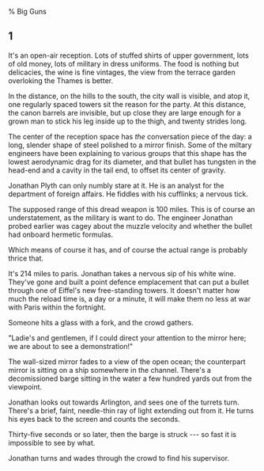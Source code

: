 % Big Guns
<!-- CATEGORY stories -->

## 1

It's an open-air reception. Lots of stuffed shirts of upper government, lots of old money, lots
of military in dress uniforms. The food is nothing but delicacies, the wine is fine vintages,
the view from the terrace garden overloking the Thames is better.

In the distance, on the hills to the south, the city wall is visible, and atop it, one regularly spaced
towers sit the reason for the party. At this distance, the canon barrels are invisible, but up close
they are large enough for a grown man to stick his leg inside up to the thigh, and twenty strides long.

The center of the reception space has _the_ conversation piece of the day: a long, slender shape of
steel polished to a mirror finish. Some of the miltary engineers have been explaining to various groups
that this shape has the lowest aerodynamic drag for its diameter, and that bullet has tungsten in the
head-end and a cavity in the tail end, to offset its center of gravity.

Jonathan Plyth can only numbly stare at it. He is an analyst for the department of foreign affairs.
He fiddles with his cufflinks; a nervous tick.

The supposed range of this dread weapon is 100 miles. This is of course an understatement, as the
military is want to do. The engineer Jonathan probed earlier was cagey about the muzzle velocity
and whether the bullet had onboard hermetic formulas.

Which means of course it has, and of course the actual range is probably thrice that.

It's 214 miles to paris. Jonathan takes a nervous sip of his white wine. They've gone and
built a point defence emplacement that can put a bullet through one of Eiffel's new
free-standing towers. It doesn't matter how much the reload time is, a day or a minute, it
will make them no less at war with Paris within the fortnight.

Someone hits a glass with a fork, and the crowd gathers.

"Ladie's and gentlemen, if I could direct your attention to the mirror here; we are about to
see a demonstration!"

The wall-sized mirror fades to a view of the open ocean; the counterpart mirror is sitting
on a ship somewhere in the channel. There's a decomissioned barge sitting in the water a few
hundred yards out from the viewpoint.

Jonathan looks out towards Arlington, and sees one of the turrets turn. There's a brief, faint, needle-thin
ray of light extending out from it. He turns his eyes back to the screen and counts the seconds.

Thirty-five seconds or so later, then the barge is struck --- so fast it is impossible to see by what.

Jonathan turns and wades through the crowd to find his supervisor.
